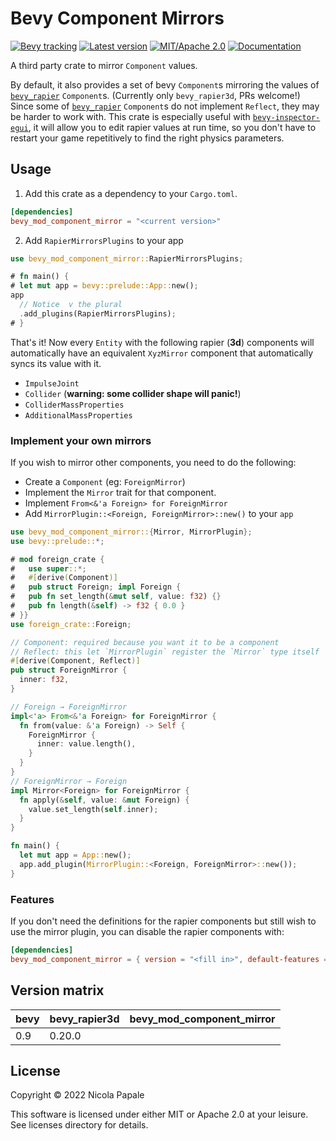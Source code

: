 # Bevy Component Mirrors

[![Bevy tracking](https://img.shields.io/badge/Bevy%20tracking-released%20version-lightblue)](https://github.com/bevyengine/bevy/blob/main/docs/plugins_guidelines.md#main-branch-tracking)
[![Latest version](https://img.shields.io/crates/v/bevy_mod_component_mirror.svg)](https://crates.io/crates/bevy_mod_component_mirror)
[![MIT/Apache 2.0](https://img.shields.io/badge/license-MIT%2FApache-blue.svg)](./LICENSE)
[![Documentation](https://docs.rs/bevy_mod_component_mirror/badge.svg)](https://docs.rs/bevy_mod_component_mirror/)

A third party crate to mirror `Component` values.

By default, it also provides a set of bevy `Component`s 
mirroring the values of [`bevy_rapier`] `Component`s.
(Currently only `bevy_rapier3d`, PRs welcome!)
Since some of [`bevy_rapier`] `Component`s do not implement `Reflect`,
they may be harder to work with.
This crate is especially useful with [`bevy-inspector-egui`],
it will allow you to edit rapier values at run time,
so you don't have to restart your game repetitively
to find the right physics parameters.

## Usage

1. Add this crate as a dependency to your `Cargo.toml`.

```toml
[dependencies]
bevy_mod_component_mirror = "<current version>"
```

2. Add `RapierMirrorsPlugins` to your app

```rust
use bevy_mod_component_mirror::RapierMirrorsPlugins;

# fn main() {
# let mut app = bevy::prelude::App::new();
app
  // Notice  v the plural
  .add_plugins(RapierMirrorsPlugins);
# }
```

That's it! Now every `Entity` with the following rapier (**3d**) components
will automatically have an equivalent `XyzMirror` component that automatically
syncs its value with it.

- `ImpulseJoint`
- `Collider` (**warning: some collider shape will panic!**)
- `ColliderMassProperties`
- `AdditionalMassProperties`

### Implement your own mirrors

If you wish to mirror other components, you need to do the following:

- Create a `Component` (eg: `ForeignMirror`)
- Implement the `Mirror` trait for that component.
- Implement `From<&'a Foreign> for ForeignMirror`
- Add `MirrorPlugin::<Foreign, ForeignMirror>::new()` to your `app`

```rust
use bevy_mod_component_mirror::{Mirror, MirrorPlugin};
use bevy::prelude::*;

# mod foreign_crate {
#   use super::*;
#   #[derive(Component)]
#   pub struct Foreign; impl Foreign {
#   pub fn set_length(&mut self, value: f32) {}
#   pub fn length(&self) -> f32 { 0.0 }
# }}
use foreign_crate::Foreign;

// Component: required because you want it to be a component
// Reflect: this let `MirrorPlugin` register the `Mirror` type itself
#[derive(Component, Reflect)]
pub struct ForeignMirror {
  inner: f32,
}

// Foreign → ForeignMirror
impl<'a> From<&'a Foreign> for ForeignMirror {
  fn from(value: &'a Foreign) -> Self {
    ForeignMirror {
      inner: value.length(),
    }
  }
}
// ForeignMirror → Foreign
impl Mirror<Foreign> for ForeignMirror {
  fn apply(&self, value: &mut Foreign) {
    value.set_length(self.inner);
  }
}

fn main() {
  let mut app = App::new();
  app.add_plugin(MirrorPlugin::<Foreign, ForeignMirror>::new());
}

```


### Features

If you don't need the definitions for the rapier components
but still wish to use the mirror plugin,
you can disable the rapier components with:

```toml
[dependencies]
bevy_mod_component_mirror = { version = "<fill in>", default-features = false }
```

## Version matrix


| bevy | bevy_rapier3d | bevy_mod_component_mirror |
|------|---------------|---------------------------|
| 0.9  |        0.20.0 |         <current version> |

## License

Copyright © 2022 Nicola Papale

This software is licensed under either MIT or Apache 2.0 at your leisure. See
licenses directory for details.

[`bevy_rapier`]: https://lib.rs/crates/bevy_rapier3d
[`bevy-inspector-egui`]: https://lib.rs/crates/bevy-inspector-egui

